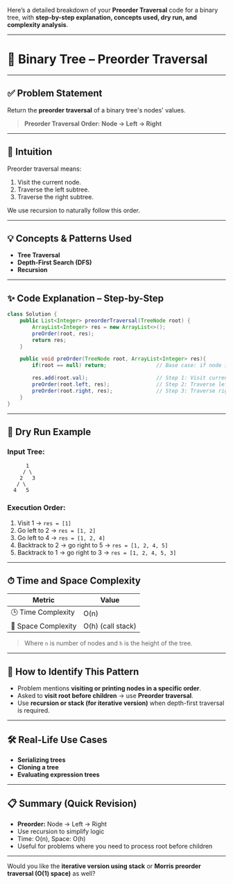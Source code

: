 Here’s a detailed breakdown of your **Preorder Traversal** code for a binary tree, with **step-by-step explanation, concepts used, dry run, and complexity analysis**.

---

# 🌲 Binary Tree – Preorder Traversal

---

## ✅ Problem Statement

Return the **preorder traversal** of a binary tree's nodes' values.

> **Preorder Traversal Order:**
> **Node → Left → Right**

---

## 🧠 Intuition

Preorder traversal means:

1. Visit the current node.
2. Traverse the left subtree.
3. Traverse the right subtree.

We use recursion to naturally follow this order.

---

## 💡 Concepts & Patterns Used

* **Tree Traversal**
* **Depth-First Search (DFS)**
* **Recursion**

---

## ✨ Code Explanation – Step-by-Step

```java
class Solution {
    public List<Integer> preorderTraversal(TreeNode root) {
        ArrayList<Integer> res = new ArrayList<>();
        preOrder(root, res);
        return res;
    }

    public void preOrder(TreeNode root, ArrayList<Integer> res){
        if(root == null) return;                // Base case: if node is null, do nothing

        res.add(root.val);                      // Step 1: Visit current node (root)
        preOrder(root.left, res);               // Step 2: Traverse left subtree
        preOrder(root.right, res);              // Step 3: Traverse right subtree
    }
}
```

---

## 🧪 Dry Run Example

### Input Tree:

```
      1
     / \
    2   3
   / \
  4   5
```

### Execution Order:

1. Visit 1 → `res = [1]`
2. Go left to 2 → `res = [1, 2]`
3. Go left to 4 → `res = [1, 2, 4]`
4. Backtrack to 2 → go right to 5 → `res = [1, 2, 4, 5]`
5. Backtrack to 1 → go right to 3 → `res = [1, 2, 4, 5, 3]`

---

## ⏱ Time and Space Complexity

| Metric              | Value             |
| ------------------- | ----------------- |
| 🕒 Time Complexity  | O(n)              |
| 🧠 Space Complexity | O(h) (call stack) |

> Where `n` is number of nodes and `h` is the height of the tree.

---

## 📌 How to Identify This Pattern

* Problem mentions **visiting or printing nodes in a specific order**.
* Asked to **visit root before children** → use **Preorder traversal**.
* Use **recursion or stack (for iterative version)** when depth-first traversal is required.

---

## 🛠 Real-Life Use Cases

* **Serializing trees**
* **Cloning a tree**
* **Evaluating expression trees**

---

## 📋 Summary (Quick Revision)

* **Preorder:** Node → Left → Right
* Use recursion to simplify logic
* Time: O(n), Space: O(h)
* Useful for problems where you need to process root before children

---

Would you like the **iterative version using stack** or **Morris preorder traversal (O(1) space)** as well?
